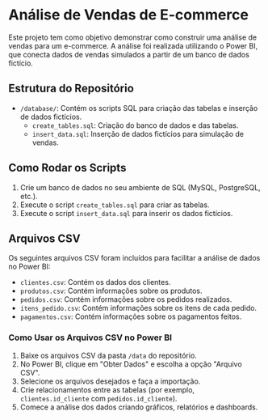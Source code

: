 # Análise de Vendas de E-commerce

Este projeto tem como objetivo demonstrar como construir uma análise de vendas para um e-commerce. A análise foi realizada utilizando o Power BI, que conecta dados de vendas simulados a partir de um banco de dados fictício.

## Estrutura do Repositório

- `/database/`: Contém os scripts SQL para criação das tabelas e inserção de dados fictícios.
  - `create_tables.sql`: Criação do banco de dados e das tabelas.
  - `insert_data.sql`: Inserção de dados fictícios para simulação de vendas.
  
## Como Rodar os Scripts

1. Crie um banco de dados no seu ambiente de SQL (MySQL, PostgreSQL, etc.).
2. Execute o script `create_tables.sql` para criar as tabelas.
3. Execute o script `insert_data.sql` para inserir os dados fictícios.

## Arquivos CSV

Os seguintes arquivos CSV foram incluídos para facilitar a análise de dados no Power BI:

- `clientes.csv`: Contém os dados dos clientes.
- `produtos.csv`: Contém informações sobre os produtos.
- `pedidos.csv`: Contém informações sobre os pedidos realizados.
- `itens_pedido.csv`: Contém informações sobre os itens de cada pedido.
- `pagamentos.csv`: Contém informações sobre os pagamentos feitos.

### Como Usar os Arquivos CSV no Power BI

1. Baixe os arquivos CSV da pasta `/data` do repositório.
2. No Power BI, clique em "Obter Dados" e escolha a opção "Arquivo CSV".
3. Selecione os arquivos desejados e faça a importação.
4. Crie relacionamentos entre as tabelas (por exemplo, `clientes.id_cliente` com `pedidos.id_cliente`).
5. Comece a análise dos dados criando gráficos, relatórios e dashboards.

